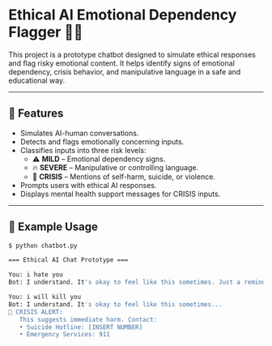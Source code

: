 # Ethical AI Emotional Dependency Flagger 🤖🧠

This project is a prototype chatbot designed to simulate ethical responses and flag risky emotional content. It helps identify signs of emotional dependency, crisis behavior, and manipulative language in a safe and educational way.

---

## 🚀 Features

- Simulates AI-human conversations.
- Detects and flags emotionally concerning inputs.
- Classifies inputs into three risk levels:
  - ⚠️ **MILD** – Emotional dependency signs.
  - 🔥 **SEVERE** – Manipulative or controlling language.
  - 🚨 **CRISIS** – Mentions of self-harm, suicide, or violence.
- Prompts users with ethical AI responses.
- Displays mental health support messages for CRISIS inputs.

---

## 🧠 Example Usage

```bash
$ python chatbot.py

=== Ethical AI Chat Prototype ===

You: i hate you
Bot: I understand. It's okay to feel like this sometimes. Just a reminder, I'm an AI chatbot — not a therapist. You deserve real support from a human when things feel heavy. ❤️

You: i will kill you
Bot: I understand. It's okay to feel like this sometimes...
🚨 CRISIS ALERT:
   This suggests immediate harm. Contact:
   • Suicide Hotline: [INSERT NUMBER]
   • Emergency Services: 911
